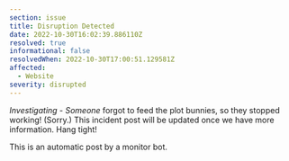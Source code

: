 ```yaml
---
section: issue
title: Disruption Detected
date: 2022-10-30T16:02:39.886110Z
resolved: true
informational: false
resolvedWhen: 2022-10-30T17:00:51.129581Z
affected:
  - Website
severity: disrupted
---
```

*Investigating* - _Someone_ forgot to feed the plot bunnies, so they stopped working! (Sorry.) This incident post will be updated once we have more information. Hang tight!

This is an automatic post by a monitor bot.
        